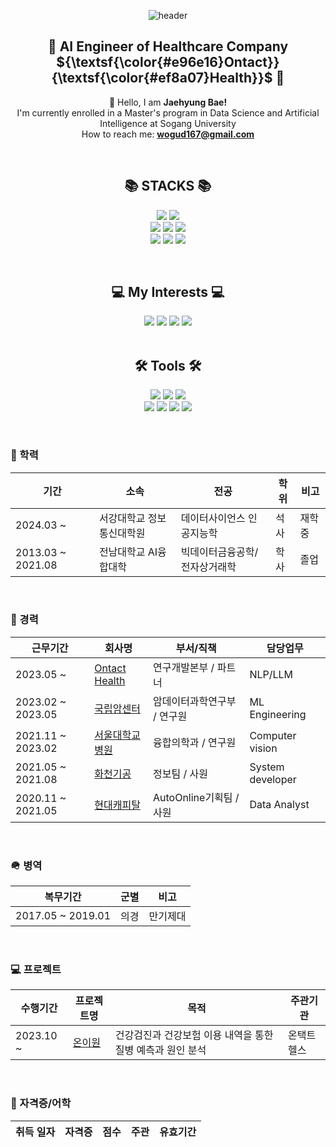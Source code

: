 
<div align="center">

![header](https://capsule-render.vercel.app/api?type=waving&color=gradient&customColorList=28&text=Welcome%20to%20Jaehyung's%20GitHub%20👋&animation=twinkling&fontSize=40&fontAlignY=40&fontAlign=50&height=250)


## 💁 AI Engineer of Healthcare Company ${\textsf{\color{#e96e16}Ontact}}{\textsf{\color{#ef8a07}Health}}$ 💁
👋 Hello, I am **Jaehyung Bae!**<br> 
 I'm currently enrolled in a Master's program in Data Science and Artificial Intelligence at Sogang University<br>
 How to reach me: **wogud167@gmail.com**<br> 
</div>

<br>
<div align=center><h2>📚 STACKS 📚</h2></div>
<div align=center>
<p>
  <img src="https://img.shields.io/badge/python-4584b6?style=for-the-badge&logo=python&logoColor=white"> <img src="https://img.shields.io/badge/Python-Tensorflow/Pytorch/Scikit-learn/Pandas"> 
  <br/>
  <img src="https://img.shields.io/badge/docker-0db7ed?style=for-the-badge&logo=docker&logoColor=white"> 
  <img src="https://img.shields.io/badge/aws-FF9900?style=for-the-badge&logo=amazonaws&logoColor=white"> 
  <img src="https://img.shields.io/badge/gitlab%20CI-181717?style=for-the-badge&logo=gitlab&logoColor=white">
  <br/>
  <img src="https://img.shields.io/badge/triton inference server-76B900?style=for-the-badge&logo=nvidia&logoColor=white"> 
  <img src="https://img.shields.io/badge/mysql-4479A1?style=for-the-badge&logo=mysql&logoColor=white"> 
  <img src="https://img.shields.io/badge/MSSQL-DD0031?style=for-the-badge&logo=redis&logoColor=white"> 
 <p>
</div>	
<br>

<div align=center><h2>💻 My Interests 💻 </h2></div>	

<div align=center>  
  <img src="https://img.shields.io/badge/AI engineering-FF6F00?style=for-the-badge"> 
  <img src="https://img.shields.io/badge/Multi modal deeplearning-d9ead3?style=for-the-badge"> 
  <img src="https://img.shields.io/badge/LLM/BERT-d9ead3?style=for-the-badge"> 
  <img src="https://img.shields.io/badge/Computer vision-d9ead3?style=for-the-badge"> 
</div>	
<br>

<div align=center><h2>🛠 Tools 🛠</h2></div>
<div align=center>
<p>
  <img src="https://img.shields.io/badge/Ubuntu-E95420?style=for-the-badge&logo=Ubuntu&logoColor=white">
  <img src="https://img.shields.io/badge/cent os-002260?style=for-the-badge&logo=centos&logoColor=white">
  <img src="https://img.shields.io/badge/Windows-0078D6?style=for-the-badge&logo=Windows&logoColor=white">
  <br/>  
  <img src="https://img.shields.io/badge/Visual%20Studio%20Code-0078d7?style=for-the-badge&logo=visualstudiocode&logoColor=white"/>
  <img src="https://img.shields.io/badge/jupyter-FA0F00?style=for-the-badge&logo=jupyter&logoColor=white"/>
  <img src="https://img.shields.io/badge/github-121011?style=for-the-badge&logo=github&logoColor=white"/>
  <img src="https://img.shields.io/badge/Slack-E34F26?style=for-the-badge&logo=HTML5&logoColor=white"/>
 <p>
</div>
<br>

### 📝 학력
|기간|소속|전공|학위|비고|
|-|-|-|-|-|
|2024.03 ~ |서강대학교 정보통신대학원|데이터사이언스 인공지능학|석사|재학중|
|2013.03 ~ 2021.08|전남대학교 AI융합대학    |빅데이터금융공학/전자상거래학|학사|졸업|
<br>

### 🏫 경력
|근무기간|회사명|부서/직책|담당업무|
|-|-|-|-|
|2023.05 ~ |[Ontact Health](https://www.ontacthealth.com/)|연구개발본부 / 파트너|NLP/LLM|
|2023.02 ~ 2023.05|[국립암센터](https://www.ncc.re.kr/main.ncc?uri=uniResearch&in_dept_nm=RCDS#g03/)|암데이터과학연구부 / 연구원|ML Engineering |
|2021.11 ~ 2023.02|[서울대학교병원](https://icmit.snuh.org/)|융합의학과 / 연구원|Computer vision|
|2021.05 ~ 2021.08|[화천기공](https://www.hwacheon.com/ko/main.do/)|정보팀 / 사원|System developer|
|2020.11 ~ 2021.05|[현대캐피탈](https://www.hyundaicapital.com/main/main/CPMNMN0101.hc/)|AutoOnline기획팀 / 사원|Data Analyst|
<br>

### 🪖 병역
|복무기간|군별|비고|
|-|-|-|
|2017.05 ~ 2019.01|의경|만기제대

<br/>

### 💻 프로젝트
|수행기간|프로젝트명|목적|주관기관|
|-|-|-|-|
|2023.10 ~ |[온이원](https://github.com/Jerry1772/Jerry1772/blob/main/assets/onione.md)|건강검진과 건강보험 이용 내역을 통한 질병 예측과 원인 분석|온택트헬스|


<br>

### 📜 자격증/어학
|취득 일자|자격증|점수|주관|유효기간|
|-|-|-|-|-|

<br>

